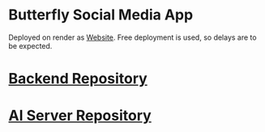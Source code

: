 # Butterfly Social Media App

Deployed on render as [Website](https://butterfly-frontend.onrender.com/).
Free deployment is used, so delays are to be expected.

# [Backend Repository](https://github.com/SumedhaKun/butterfly_backend)

# [AI Server Repository](https://github.com/SumedhaKun/butterfly_ai)
